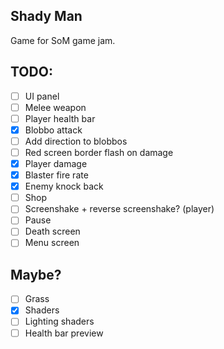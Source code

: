 ## Shady Man

Game for SoM game jam.

## TODO:
 - [ ] UI panel
 - [ ] Melee weapon
 - [ ] Player health bar
 - [X] Blobbo attack
 - [ ] Add direction to blobbos
 - [ ] Red screen border flash on damage
 - [X] Player damage
 - [X] Blaster fire rate
 - [X] Enemy knock back
 - [ ] Shop
 - [ ] Screenshake + reverse screenshake? (player)
 - [ ] Pause
 - [ ] Death screen
 - [ ] Menu screen

## Maybe?
 - [ ] Grass
 - [X] Shaders
 - [ ] Lighting shaders
 - [ ] Health bar preview
